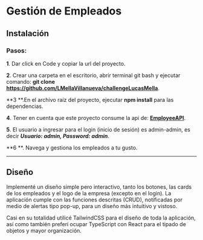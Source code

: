 # Gestión de Empleados
## Instalación
### Pasos:
**1**. Dar click en Code y copiar la url del proyecto.

**2**. Crear una carpeta en el escritorio, abrir terminal git bash y ejecutar comando:
**git clone https://github.com/LMellaVillanueva/challengeLucasMella**.

**3 **.En el archivo raíz del proyecto, ejecutar **npm install** para las dependencias.

**4**. Tener en cuenta que este proyecto consume la api de: **[EmployeeAPI](http://https://github.com/GuillermoGodoy/EmployeeAPI "EmpoyeeAPI")**.

**5**. El usuario a ingresar para el login (inicio de sesión) es admin-admin, es decir ***Usuario: admin, Password: admin***.

**6 **. Navega y gestiona los empleados a tu gusto.

------------



## Diseño
Implementé un diseño simple pero interactivo, tanto los botones, las cards de los empleados y el logo de la empresa (excepto en el login). La aplicación cumple con las funciones descritas (CRUD), notificadas por medio de alertas tipo pop-up, para un diseño más intuitivo y vistoso.

Casi en su totalidad utilicé TailwindCSS para el diseño de toda la aplicación, así como también preferí ocupar TypeScript con React para el tipado de objetos y mayor organización.